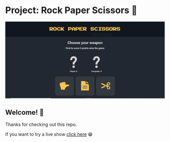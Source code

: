 # Project: Rock Paper Scissors 🚀


![Design preview for the Project: Rock Paper Scissors App layout](./img/img1.PNG)

## Welcome! 👋

Thanks for checking out this repo.

If you want to try a live show [click here](https://souhailbouricha.github.io/Rock-Paper-Scissors/) 😁



